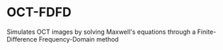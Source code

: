 # OCT-FDFD
Simulates OCT images by solving Maxwell's equations through a Finite-Difference Frequency-Domain method
